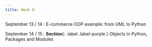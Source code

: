 ```yaml
---
title: Week 8
---
```


September 13 / 14
: E-commerce OOP example: from UML  to Python

September 14 / 15
: **Section**{: .label .label-purple } Objects in Python, Packages and Modules
